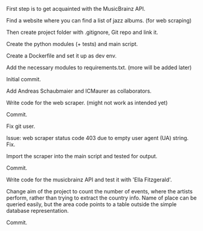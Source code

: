 First step is to get acquainted with the MusicBrainz API.

Find a website where you can find a list of jazz albums. (for web scraping)

Then create project folder with .gitignore, Git repo and link it.

Create the python modules (+ tests) and main script.

Create a Dockerfile and set it up as dev env.

Add the necessary modules to requirements.txt. (more will be added later)

Initial commit.

Add Andreas Schaubmaier and ICMaurer as collaborators.

Write code for the web scraper. (might not work as intended yet)

Commit.

Fix git user.

Issue: web scraper status code 403 due to empty user agent (UA) string. Fix.

Import the scraper into the main script and tested for output.

Commit.

Write code for the musicbrainz API and test it with 'Ella Fitzgerald'.

Change aim of the project to count the number of events, where the artists perform,
rather than trying to extract the country info.
Name of place can be queried easily, but the area code points to a table
outside the simple database representation.

Commit.